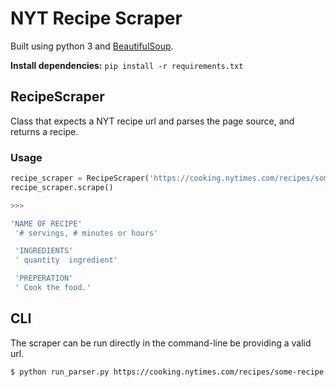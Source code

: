 # NYT Recipe Scraper
Built using python 3 and [BeautifulSoup](https://www.crummy.com/software/BeautifulSoup/bs4/doc/).

**Install dependencies:** `pip install -r requirements.txt`

## RecipeScraper
Class that expects a NYT recipe url and parses the page source, and returns a recipe.

### Usage
```python
recipe_scraper = RecipeScraper('https://cooking.nytimes.com/recipes/some-recipe')
recipe_scraper.scrape()
```

```bash
>>>

'NAME OF RECIPE'
 '# servings, # minutes or hours'

 'INGREDIENTS'
 ' quantity  ingredient'

 'PREPERATION'
 ' Cook the food.'
```


## CLI
The scraper can be run directly in the command-line be providing a valid url.

```bash
$ python run_parser.py https://cooking.nytimes.com/recipes/some-recipe
```
